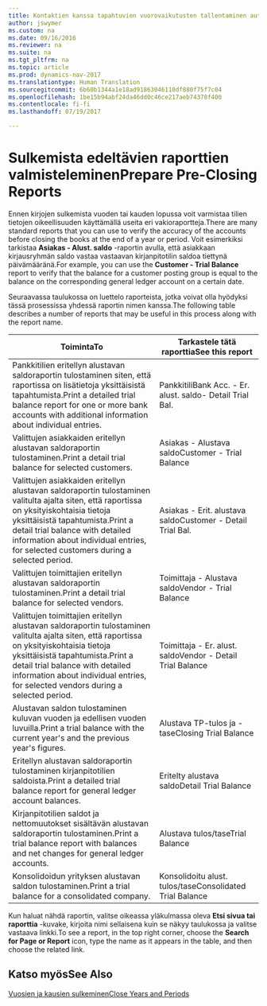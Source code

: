 ```yaml
---
title: Kontaktien kanssa tapahtuvien vuorovaikutusten tallentaminen automaattisesti
author: jswymer
ms.custom: na
ms.date: 09/16/2016
ms.reviewer: na
ms.suite: na
ms.tgt_pltfrm: na
ms.topic: article
ms.prod: dynamics-nav-2017
ms.translationtype: Human Translation
ms.sourcegitcommit: 6b60b1344a1e18ad91863046110df880f75f7c04
ms.openlocfilehash: 1be15b94abf24da46dd0c46ce217aeb74378f400
ms.contentlocale: fi-fi
ms.lasthandoff: 07/19/2017

---
```

# <a name="prepare-pre-closing-reports"></a><span data-ttu-id="7f8c6-102">Sulkemista edeltävien raporttien valmisteleminen</span><span class="sxs-lookup"><span data-stu-id="7f8c6-102">Prepare Pre-Closing Reports</span></span>
<span data-ttu-id="7f8c6-103">Ennen kirjojen sulkemista vuoden tai kauden lopussa voit varmistaa tilien tietojen oikeellisuuden käyttämällä useita eri vakioraportteja.</span><span class="sxs-lookup"><span data-stu-id="7f8c6-103">There are many standard reports that you can use to verify the accuracy of the accounts before closing the books at the end of a year or period.</span></span> <span data-ttu-id="7f8c6-104">Voit esimerkiksi tarkistaa **Asiakas - Alust. saldo** -raportin avulla, että asiakkaan kirjausryhmän saldo vastaa vastaavan kirjanpitotilin saldoa tiettynä päivämääränä.</span><span class="sxs-lookup"><span data-stu-id="7f8c6-104">For example, you can use the **Customer - Trial Balance** report to verify that the balance for a customer posting group is equal to the balance on the corresponding general ledger account on a certain date.</span></span>

<span data-ttu-id="7f8c6-105">Seuraavassa taulukossa on luettelo raporteista, jotka voivat olla hyödyksi tässä prosessissa yhdessä raportin nimen kanssa.</span><span class="sxs-lookup"><span data-stu-id="7f8c6-105">The following table describes a number of reports that may be useful in this process along with the report name.</span></span>

|<span data-ttu-id="7f8c6-106">Toiminta</span><span class="sxs-lookup"><span data-stu-id="7f8c6-106">To</span></span>     |<span data-ttu-id="7f8c6-107">Tarkastele tätä raporttia</span><span class="sxs-lookup"><span data-stu-id="7f8c6-107">See this report</span></span>       |
|-------|----------------------|
|<span data-ttu-id="7f8c6-108">Pankkitilien eritellyn alustavan saldoraportin tulostaminen siten, että raportissa on lisätietoja yksittäisistä tapahtumista.</span><span class="sxs-lookup"><span data-stu-id="7f8c6-108">Print a detailed trial balance report for one or more bank accounts with additional information about individual entries.</span></span>|<span data-ttu-id="7f8c6-109">Pankkitili</span><span class="sxs-lookup"><span data-stu-id="7f8c6-109">Bank Acc.</span></span> <span data-ttu-id="7f8c6-110">- Er. alust. saldo</span><span class="sxs-lookup"><span data-stu-id="7f8c6-110">- Detail Trial Bal.</span></span>|
|<span data-ttu-id="7f8c6-111">Valittujen asiakkaiden eritellyn alustavan saldoraportin tulostaminen.</span><span class="sxs-lookup"><span data-stu-id="7f8c6-111">Print a detail trial balance for selected customers.</span></span>|<span data-ttu-id="7f8c6-112">Asiakas - Alustava saldo</span><span class="sxs-lookup"><span data-stu-id="7f8c6-112">Customer - Trial Balance</span></span>|
|<span data-ttu-id="7f8c6-113">Valittujen asiakkaiden eritellyn alustavan saldoraportin tulostaminen valitulta ajalta siten, että raportissa on yksityiskohtaisia tietoja yksittäisistä tapahtumista.</span><span class="sxs-lookup"><span data-stu-id="7f8c6-113">Print a detail trial balance with detailed information about individual entries, for selected customers during a selected period.</span></span>|<span data-ttu-id="7f8c6-114">Asiakas - Erit. alustava saldo</span><span class="sxs-lookup"><span data-stu-id="7f8c6-114">Customer - Detail Trial Bal.</span></span>|
|<span data-ttu-id="7f8c6-115">Valittujen toimittajien eritellyn alustavan saldoraportin tulostaminen.</span><span class="sxs-lookup"><span data-stu-id="7f8c6-115">Print a detail trial balance for selected vendors.</span></span>|<span data-ttu-id="7f8c6-116">Toimittaja - Alustava saldo</span><span class="sxs-lookup"><span data-stu-id="7f8c6-116">Vendor - Trial Balance</span></span>|
|<span data-ttu-id="7f8c6-117">Valittujen toimittajien eritellyn alustavan saldoraportin tulostaminen valitulta ajalta siten, että raportissa on yksityiskohtaisia tietoja yksittäisistä tapahtumista.</span><span class="sxs-lookup"><span data-stu-id="7f8c6-117">Print a detail trial balance with detailed information about individual entries, for selected vendors during a selected period.</span></span>|<span data-ttu-id="7f8c6-118">Toimittaja - Er. alust. saldo</span><span class="sxs-lookup"><span data-stu-id="7f8c6-118">Vendor - Detail Trial Balance</span></span>|
|<span data-ttu-id="7f8c6-119">Alustavan saldon tulostaminen kuluvan vuoden ja edellisen vuoden luvuilla.</span><span class="sxs-lookup"><span data-stu-id="7f8c6-119">Print a trial balance with the current year's and the previous year's figures.</span></span>|<span data-ttu-id="7f8c6-120">Alustava TP-tulos ja -tase</span><span class="sxs-lookup"><span data-stu-id="7f8c6-120">Closing Trial Balance</span></span>|
|<span data-ttu-id="7f8c6-121">Eritellyn alustavan saldoraportin tulostaminen kirjanpitotilien saldoista.</span><span class="sxs-lookup"><span data-stu-id="7f8c6-121">Print a detailed trial balance report for general ledger account balances.</span></span>|<span data-ttu-id="7f8c6-122">Eritelty alustava saldo</span><span class="sxs-lookup"><span data-stu-id="7f8c6-122">Detail Trial Balance</span></span>|
|<span data-ttu-id="7f8c6-123">Kirjanpitotilien saldot ja nettomuutokset sisältävän alustavan saldoraportin tulostaminen.</span><span class="sxs-lookup"><span data-stu-id="7f8c6-123">Print a trial balance report with balances and net changes for general ledger accounts.</span></span>|<span data-ttu-id="7f8c6-124">Alustava tulos/tase</span><span class="sxs-lookup"><span data-stu-id="7f8c6-124">Trial Balance</span></span>|
|<span data-ttu-id="7f8c6-125">Konsolidoidun yrityksen alustavan saldon tulostaminen.</span><span class="sxs-lookup"><span data-stu-id="7f8c6-125">Print a trial balance for a consolidated company.</span></span>|<span data-ttu-id="7f8c6-126">Konsolidoitu alust. tulos/tase</span><span class="sxs-lookup"><span data-stu-id="7f8c6-126">Consolidated Trial Balance</span></span>|
<span data-ttu-id="7f8c6-127">Kun haluat nähdä raportin, valitse oikeassa yläkulmassa oleva **Etsi sivua tai raporttia** -kuvake, kirjoita nimi sellaisena kuin se näkyy taulukossa ja valitse vastaava linkki.</span><span class="sxs-lookup"><span data-stu-id="7f8c6-127">To see a report, in the top right corner, choose the **Search for Page or Report** icon, type the name as it appears in the table, and then choose the related link.</span></span>

## <a name="see-also"></a><span data-ttu-id="7f8c6-128">Katso myös</span><span class="sxs-lookup"><span data-stu-id="7f8c6-128">See Also</span></span>
[<span data-ttu-id="7f8c6-129">Vuosien ja kausien sulkeminen</span><span class="sxs-lookup"><span data-stu-id="7f8c6-129">Close Years and Periods</span></span>](year-close-years-periods.md)

